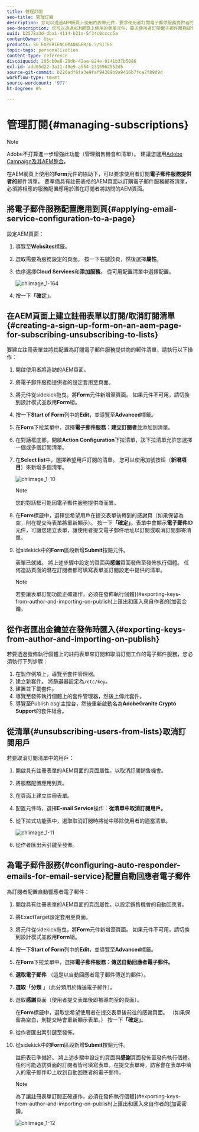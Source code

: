 ```yaml
---
title: 管理訂閱
seo-title: 管理訂閱
description: 您可以透過AEM網頁上使用的表單元件，要求使用者訂閱電子郵件服務提供者的郵件清單。 要準備具有註冊表格的AEM頁面以訂購電子郵件服務郵寄清單，必須將相應的服務配置應用於潛在訂閱者將訪問的AEM頁面。
seo-description: 您可以透過AEM網頁上使用的表單元件，要求使用者訂閱電子郵件服務提供者的郵件清單。 要準備具有註冊表格的AEM頁面以訂購電子郵件服務郵寄清單，必須將相應的服務配置應用於潛在訂閱者將訪問的AEM頁面。
uuid: b2578a3d-dba1-4114-b21a-5f34c0cccc5a
contentOwner: User
products: SG_EXPERIENCEMANAGER/6.5/SITES
topic-tags: personalization
content-type: reference
discoiquuid: 295cb0a6-29db-42aa-824e-9141b37b5086
exl-id: add05d22-3a11-49e9-a554-2315962552d5
source-git-commit: b220adf6fa3e9faf94389b9a9416b7fca2f89d9d
workflow-type: tm+mt
source-wordcount: '977'
ht-degree: 0%

---
```


# 管理訂閱{#managing-subscriptions}

>[!NOTE]
>
>Adobe不打算進一步增強此功能（管理銷售機會和清單）。
>建議您運用[Adobe Campaign及其AEM整合](/help/sites-administering/campaign.md)。

在AEM網頁上使用的&#x200B;**Form**&#x200B;元件的協助下，可以要求使用者訂閱&#x200B;**電子郵件服務提供者的**&#x200B;郵件清單。 要準備具有註冊表格的AEM頁面以訂購電子郵件服務郵寄清單，必須將相應的服務配置應用於潛在訂閱者將訪問的AEM頁面。

## 將電子郵件服務配置應用到頁{#applying-email-service-configuration-to-a-page}

設定AEM頁面：

1. 導覽至&#x200B;**Websites**&#x200B;標籤。
1. 選取需要為服務設定的頁面。 按一下右鍵該頁，然後選擇&#x200B;**屬性**。

1. 依序選擇&#x200B;**Cloud Services**&#x200B;和&#x200B;**添加服務**。 從可用配置清單中選擇配置。

   ![chlimage_1-164](assets/chlimage_1-164.png)

1. 按一下&#x200B;**「確定」**。

## 在AEM頁面上建立註冊表單以訂閱/取消訂閱清單{#creating-a-sign-up-form-on-an-aem-page-for-subscribing-unsubscribing-to-lists}

要建立註冊表單並將其配置為訂閱電子郵件服務提供商的郵件清單，請執行以下操作：

1. 開啟使用者將造訪的AEM頁面。
1. 將電子郵件服務提供者的設定套用至頁面。

1. 將元件從sidekick拖曳，將&#x200B;**Form**&#x200B;元件新增至頁面。 如果元件不可用，請切換到設計模式並啟用&#x200B;**Form**&#x200B;組。
1. 按一下&#x200B;**Start of Form**&#x200B;列中的&#x200B;**Edit**，並導覽至&#x200B;**Advanced**&#x200B;標籤。
1. 在&#x200B;**Form**&#x200B;下拉菜單中，選擇&#x200B;**電子郵件服務：建立訂閱者**&#x200B;並添加到清單。
1. 在對話框底部，開啟&#x200B;**Action Configuration**&#x200B;下拉清單，該下拉清單允許您選擇一個或多個訂閱清單。
1. 在&#x200B;**Select list**&#x200B;中，選擇希望用戶訂閱的清單。 您可以使用加號按鈕（**新增項目**）來新增多個清單。

   ![chlimage_1-10](assets/chlimage_1-10.jpeg)

   >[!NOTE]
   >
   >您的對話框可能因電子郵件服務提供商而異。

1. 在&#x200B;**Form**&#x200B;標籤中，選擇您希望用戶在提交表單後轉到的感謝頁（如果保留為空，則在提交時表單將重新顯示）。 按一下&#x200B;**「確定」**。表單中會顯示&#x200B;**電子郵件ID**&#x200B;元件，可讓您建立表單，讓使用者提交電子郵件地址以訂閱或取消訂閱郵寄清單。
1. 從sidekick中的&#x200B;**Form**&#x200B;區段新增&#x200B;**Submit**&#x200B;按鈕元件。

   表單已就緒。 將上述步驟中設定的頁面與&#x200B;**感謝**&#x200B;頁面發佈至發佈執行個體。 任何造訪頁面的潛在訂閱者都可填寫表單並訂閱設定中提供的清單。

   >[!NOTE]
   >
   >若要讓表單訂閱功能正確運作，必須在發佈執行個體](#exporting-keys-from-author-and-importing-on-publish)上匯出和匯入來自作者的[加密金鑰。

## 從作者匯出金鑰並在發佈時匯入{#exporting-keys-from-author-and-importing-on-publish}

若要透過發佈執行個體上的註冊表單來訂閱和取消訂閱工作的電子郵件服務，您必須執行下列步驟：

1. 在製作例項上，導覽至套件管理器。
1. 建立新套件。 將篩選器設定為`/etc/key`。
1. 建置並下載套件。
1. 導覽至發佈執行個體上的套件管理器，然後上傳此套件。
1. 導覽至Publish osgi主控台，然後重新啟動名為&#x200B;**AdobeGranite Crypto Support**&#x200B;的套件組合。

## 從清單{#unsubscribing-users-from-lists}取消訂閱用戶

若要取消訂閱清單中的用戶：

1. 開啟具有註冊表單的AEM頁面的頁面屬性，以取消訂閱銷售機會。
1. 將服務配置應用到頁。
1. 在頁面上建立註冊表單。
1. 配置元件時，選擇&#x200B;**E-mail Service**&#x200B;操作：**從清單中取消訂閱用戶。**
1. 從下拉式功能表中，選取取消訂閱時將從中移除使用者的適當清單。

   ![chlimage_1-11](assets/chlimage_1-11.jpeg)

1. 從作者匯出索引鍵至發佈。

## 為電子郵件服務{#configuring-auto-responder-emails-for-email-service}配置自動回應者電子郵件

為訂閱者配置自動響應者電子郵件：

1. 開啟具有註冊表單的AEM頁面的頁面屬性，以設定銷售機會的自動回應者。
1. 將ExactTarget設定套用至頁面。

1. 將元件從sidekick拖曳，將&#x200B;**Form**&#x200B;元件新增至頁面。 如果元件不可用，請切換到設計模式並啟用&#x200B;**Form**&#x200B;組。
1. 按一下&#x200B;**Start of Form**&#x200B;列中的&#x200B;**Edit**，並導覽至&#x200B;**Advanced**&#x200B;標籤。
1. 在&#x200B;**Form**&#x200B;下拉菜單中，選擇&#x200B;**電子郵件服務：傳送自動回應者電子郵件。**
1. **選取電子郵件** （這是以自動回應者電子郵件傳送的郵件）。

1. **選取「分類** 」（此分類用於傳送電子郵件）。
1. 選取&#x200B;**感謝**&#x200B;頁面（使用者提交表單後即被導向至的頁面）。

   在&#x200B;**Form**&#x200B;標籤中，選取您希望使用者在提交表單後前往的感謝頁面。 （如果保留為空白，則提交時會重新顯示表單。） 按一下&#x200B;**「確定」**。

1. 從作者匯出索引鍵至發佈。
1. 從sidekick中的&#x200B;**Form**&#x200B;區段新增&#x200B;**Submit**&#x200B;按鈕元件。

   註冊表已準備好。 將上述步驟中設定的頁面與&#x200B;**感謝**&#x200B;頁面發佈至發佈執行個體。 任何可能造訪頁面的訂閱者皆可填寫表單，在提交表單時，訪客會在表單中填入的電子郵件ID上收到自動回應者的電子郵件。

   >[!NOTE]
   >
   >為了讓註冊表單訂閱正確運作，必須在發佈執行個體](#exporting-keys-from-author-and-importing-on-publish)上匯出和匯入來自作者的[加密密鑰。

   ![chlimage_1-12](assets/chlimage_1-12.jpeg)

